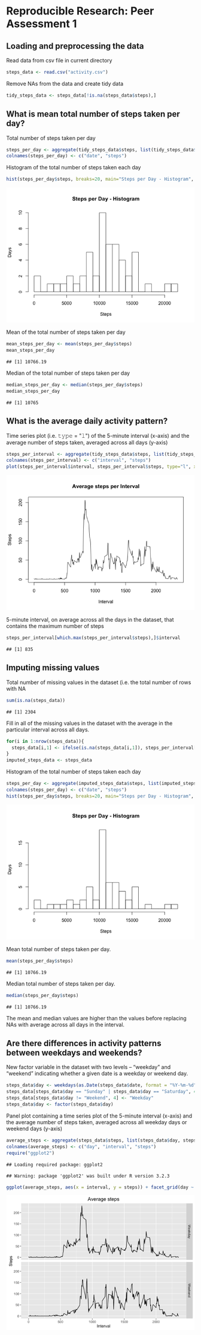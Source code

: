 # Reproducible Research: Peer Assessment 1


## Loading and preprocessing the data
Read data from csv file in current directory

```r
steps_data <- read.csv("activity.csv")
```

Remove NAs from the data and create tidy data

```r
tidy_steps_data <- steps_data[!is.na(steps_data$steps),]
```
## What is mean total number of steps taken per day?

Total number of steps taken per day

```r
steps_per_day <- aggregate(tidy_steps_data$steps, list(tidy_steps_data$date), sum)
colnames(steps_per_day) <- c("date", "steps")
```

Histogram of the total number of steps taken each day

```r
hist(steps_per_day$steps, breaks=20, main="Steps per Day - Histogram", ylab="Days", xlab="Steps")
```

![](PA1_template_files/figure-html/unnamed-chunk-4-1.png)<!-- -->

Mean of the total number of steps taken per day

```r
mean_steps_per_day <- mean(steps_per_day$steps)
mean_steps_per_day
```

```
## [1] 10766.19
```

Median of the total number of steps taken per day

```r
median_steps_per_day <- median(steps_per_day$steps)
median_steps_per_day
```

```
## [1] 10765
```

## What is the average daily activity pattern?
Time series plot (i.e. 𝚝𝚢𝚙𝚎 = "𝚕") of the 5-minute interval (x-axis) and the average number of steps taken, averaged across all days (y-axis)

```r
steps_per_interval <- aggregate(tidy_steps_data$steps, list(tidy_steps_data$interval), mean)
colnames(steps_per_interval) <- c("interval", "steps")
plot(steps_per_interval$interval, steps_per_interval$steps, type="l", xlab="Interval", ylab="Steps", main="Average steps per Interval")
```

![](PA1_template_files/figure-html/unnamed-chunk-7-1.png)<!-- -->

5-minute interval, on average across all the days in the dataset, that contains the maximum number of steps

```r
steps_per_interval[which.max(steps_per_interval$steps),]$interval
```

```
## [1] 835
```
## Imputing missing values
Total number of missing values in the dataset (i.e. the total number of rows with NA

```r
sum(is.na(steps_data))
```

```
## [1] 2304
```
Fill in all of the missing values in the dataset with the average in the particular interval across all days.

```r
for(i in 1:nrow(steps_data)){
  steps_data[i,1] <- ifelse(is.na(steps_data[i,1]), steps_per_interval[steps_per_interval$interval == steps_data[i,3], 2], steps_data[i, 1])
}
imputed_steps_data <- steps_data
```
Histogram of the total number of steps taken each day

```r
steps_per_day <- aggregate(imputed_steps_data$steps, list(imputed_steps_data$date), sum)
colnames(steps_per_day) <- c("date", "steps")
hist(steps_per_day$steps, breaks=20, main="Steps per Day - Histogram", ylab="Days", xlab="Steps")
```

![](PA1_template_files/figure-html/unnamed-chunk-11-1.png)<!-- -->

Mean total number of steps taken per day.

```r
mean(steps_per_day$steps)
```

```
## [1] 10766.19
```
Median total number of steps taken per day.

```r
median(steps_per_day$steps)
```

```
## [1] 10766.19
```

The mean and median values are higher than the values before replacing NAs with average across all days in the interval.

## Are there differences in activity patterns between weekdays and weekends?
New factor variable in the dataset with two levels – “weekday” and “weekend” indicating whether a given date is a weekday or weekend day.

```r
steps_data$day <- weekdays(as.Date(steps_data$date, format = "%Y-%m-%d"))
steps_data[steps_data$day == "Sunday" | steps_data$day == "Saturday", 4] <- "Weekend"
steps_data[steps_data$day != "Weekend", 4] <- "Weekday"
steps_data$day <- factor(steps_data$day)
```
Panel plot containing a time series plot of the 5-minute interval (x-axis) and the average number of steps taken, averaged across all weekday days or weekend days (y-axis)

```r
average_steps <- aggregate(steps_data$steps, list(steps_data$day, steps_data$interval), mean)
colnames(average_steps) <- c("day", "interval", "steps")
require("ggplot2")
```

```
## Loading required package: ggplot2
```

```
## Warning: package 'ggplot2' was built under R version 3.2.3
```

```r
ggplot(average_steps, aes(x = interval, y = steps)) + facet_grid(day ~ ., ) + geom_line() + xlab("Interval") + ylab("Steps") + ggtitle("Average steps")
```

![](PA1_template_files/figure-html/unnamed-chunk-15-1.png)<!-- -->
